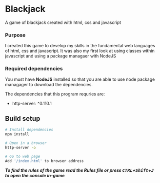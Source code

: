 # Blackjack
A game of blackjack created with html, css and javascript

### Purpose
I created this game to develop my skills in the fundamental web languages of html, css and javascript. It was also my first look
at using classes within javascript and using a package managaer with NodeJS

### Required dependencies 
You must have **NodeJS** installed so that you are able to use node package managager to download the dependencies.

The dependencies that this program requries are:

* http-server: ^0.110.1

## Build setup

``` bash
# Install dependencies
npm install

# Open in a browser
http-server -o

# Go to web page
Add '/index.html' to browser address

```
_**To find the rules of the game read the Rules file or press <kbd>CTRL</kbd>+<kbd>Shift</kbd>+<kbd>J</kbd> to open the console in-game**_




